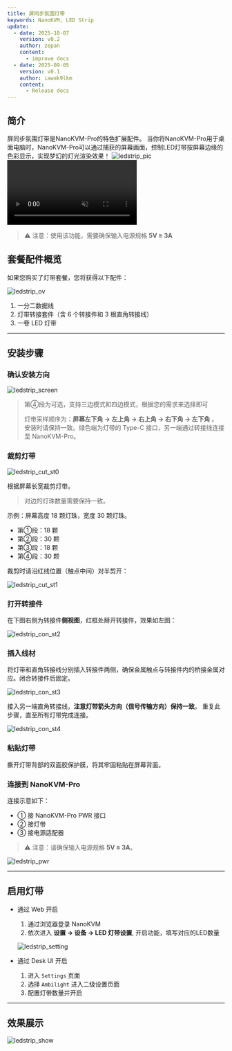 ```yaml
---
title: 屏同步氛围灯带
keywords: NanoKVM, LED Strip
update:
  - date: 2025-10-07
    version: v0.2
    author: zepan
    content:
      - improve docs
  - date: 2025-09-05
    version: v0.1
    author: iawak9lkm
    content:
      - Release docs
---
```

## 简介
屏同步氛围灯带是NanoKVM-Pro的特色扩展配件。
当你将NanoKVM-Pro用于桌面电脑时，NanoKVM-Pro可以通过捕获的屏幕画面，控制LED灯带按屏幕边缘的色彩显示，实现梦幻的灯光渲染效果！
![ledstrip_pic](../../../assets/NanoKVM/pro/ledstrip/ledstrip_pic.jpg)
 <video playsinline controls muted preload src="../../../assets/NanoKVM/pro/ledstrip/sync_led.mp4"></video>

> ⚠️ 注意：使用该功能，需要确保输入电源规格 **5V ≥ 3A**

## 套餐配件概览

如果您购买了灯带套餐，您将获得以下配件：

![ledstrip_ov](../../../assets/NanoKVM/pro/ledstrip/ledstrip_ov.jpg)

1. 一分二数据线
2. 灯带转接套件（含 6 个转接件和 3 根直角转接线）
3. 一卷 LED 灯带

---

## 安装步骤

### 确认安装方向

![ledstrip_screen](../../../assets/NanoKVM/pro/ledstrip/ledstrip_screen.jpg)

> 第④段为可选，支持三边模式和四边模式，根据您的需求来选择即可
>
> 灯带采样顺序为：**屏幕左下角 → 左上角 → 右上角 → 右下角 → 左下角** 。
> 安装时请保持一致。绿色端为灯带的 Type-C 接口，另一端通过转接线连接至 NanoKVM-Pro。

### 裁剪灯带

![ledstrip_cut_st0](../../../assets/NanoKVM/pro/ledstrip/ledstrip_cut_st0.jpg)

根据屏幕长宽裁剪灯带。

> 对边的灯珠数量需要保持一致。

示例：屏幕高度 18 颗灯珠，宽度 30 颗灯珠。

* 第①段：18 颗
* 第②段：30 颗
* 第③段：18 颗
* 第④段：30 颗

裁剪时请沿红线位置（触点中间）对半剪开：

![ledstrip_cut_st1](../../../assets/NanoKVM/pro/ledstrip/ledstrip_cut_st1.jpg)

### 打开转接件

在下图右侧为转接件**侧视图**，红框处掰开转接件，效果如左图：

![ledstrip_con_st2](../../../assets/NanoKVM/pro/ledstrip/ledstrip_con_st2.jpg)

### 插入线材

将灯带和直角转接线分别插入转接件两侧，确保金属触点与转接件内的桥接金属对应。闭合转接件后固定。

![ledstrip_con_st3](../../../assets/NanoKVM/pro/ledstrip/ledstrip_con_st3.jpg)

接入另一端直角转接线，**注意灯带箭头方向（信号传输方向）保持一致**。
重复此步骤，直至所有灯带完成连接。

![ledstrip_con_st4](../../../assets/NanoKVM/pro/ledstrip/ledstrip_con_st4.jpg)

### 粘贴灯带

撕开灯带背部的双面胶保护膜，将其牢固粘贴在屏幕背面。

### 连接到 NanoKVM-Pro

连接示意如下：

* ① 接 NanoKVM-Pro PWR 接口
* ② 接灯带
* ③ 接电源适配器

> ⚠️ 注意：请确保输入电源规格 **5V ≥ 3A**。

![ledstrip_pwr](../../../assets/NanoKVM/pro/ledstrip/ledstrip_pwr.jpg)

---

## 启用灯带

* 通过 Web 开启
  1. 通过浏览器登录 NanoKVM
  2. 依次进入 **设置 → 设备 → LED 灯带设置**, 开启功能，填写对应的LED数量

    ![ledstrip_setting](../../../assets/NanoKVM/pro/ledstrip/ledstrip_setting.jpg)


* 通过 Desk UI 开启
  1. 进入 `Settings` 页面
  2. 选择 `Ambilight` 进入二级设置页面
  3. 配置灯带数量并开启

---

## 效果展示

![ledstrip_show](../../../assets/NanoKVM/pro/ledstrip/ledstrip_show.png)
